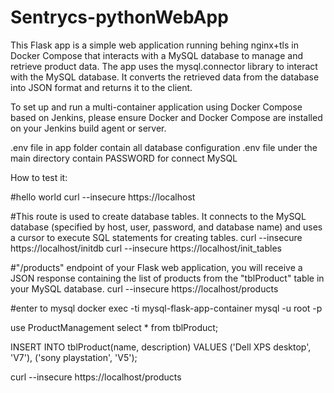 # Sentrycs-pythonWebApp
This Flask app is a simple web application running behing nginx+tls in Docker Compose that interacts with a MySQL database to manage and retrieve product data.
The app uses the mysql.connector library to interact with the MySQL database. It converts the retrieved data from the database into JSON format and returns it to the client.

To set up and run a multi-container application using Docker Compose based on Jenkins, please ensure Docker and Docker Compose are installed on your Jenkins build agent or server.

.env file in app folder contain all database configuration
.env file under the main directory contain PASSWORD for connect MySQL 


How to test it:

#hello world
curl --insecure https://localhost

#This route is used to create database tables. It connects to the MySQL database (specified by host, user, password, and database name) and uses a cursor to execute SQL statements for creating tables.
curl --insecure https://localhost/initdb
curl --insecure https://localhost/init_tables

#"/products" endpoint of your Flask web application, you will receive a JSON response containing the list of products from the "tblProduct" table in your MySQL database.
curl --insecure https://localhost/products

#enter to mysql
docker exec -ti mysql-flask-app-container mysql -u root -p


use ProductManagement
select * from tblProduct;

INSERT INTO tblProduct(name, description) VALUES
('Dell XPS desktop', 'V7'),
('sony playstation', 'V5');

curl --insecure https://localhost/products
